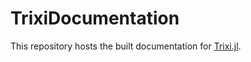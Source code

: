# TrixiDocumentation

This repository hosts the built documentation for [Trixi.jl](https://github.com/trixi-framework/Trixi.jl).

